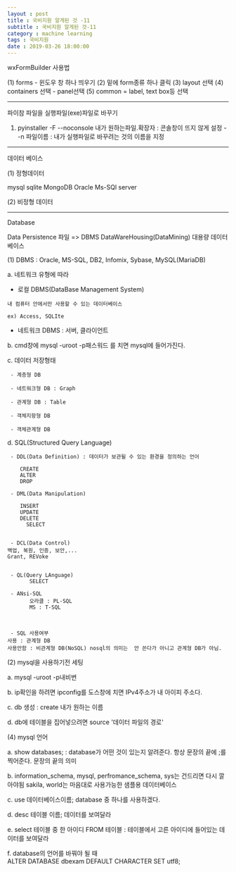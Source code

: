 ```yaml
---
layout : post
title : 국비지원 알게된 것 -11
subtitle : 국비지원 알게된 것-11
category : machine learning
tags : 국비지원
date : 2019-03-26 18:00:00
---
```


wxFormBuilder 사용법

(1) forms - 윈도우 창 하나 띄우기
(2) 밑에 form종류 하나 클릭
(3) layout 선택
(4) containers 선택 - panel선택
(5) common = label, text box등 선택

-------------------------------------------------------------------------------------------

파이참 파일을 실행파일(exe)파일로 바꾸기

1. pyinstaller -F --noconsole 내가 원하는파일.확장자 : 콘솔창이 뜨지 않게 설정
                  --n 파일이름 : 내가 실행파일로 바꾸려는 것의 이름을 지정


----------------------------------------------------------------------------

데이터 베이스

(1) 정형데이터

mysql 
sqlite
MongoDB
Oracle
Ms-SQl server

(2) 비정형 데이터


-----------------------------------------------------------------------------------------

Database

Data Persistence
파일 => DBMS
DataWareHousing(DataMining)
대용량 데이터베이스



(1) DBMS  : Oracle, MS-SQL, DB2, Infomix, Sybase, MySQL(MariaDB)

a. 네트워크 유형에 따라

   - 로컬 DBMS(DataBase Management System)  

    내 컴퓨터 안에서만 사용할 수 있는 데이터베이스

    ex) Access, SQLIte

   - 네트워크 DBMS : 서버, 클라이언트

b. cmd창에 mysql -uroot -p패스워드 를 치면 mysql에 들어가진다.

c. 데이터 저장형태


     - 계층형 DB

     - 네트워크형 DB : Graph

     - 관계형 DB : Table

     - 객체지항형 DB

     - 객체관계형 DB

d. SQL(Structured Query Language)

     - DDL(Data Definition) : 데이터가 보관될 수 있는 환경을 정의하는 언어

        CREATE
        ALTER
        DROP

     - DML(Data Manipulation)

        INSERT
        UPDATE
        DELETE
	      SELECT


     - DCL(Data Control)
	백업, 복원, 인증, 보안,...
	Grant, REVoke


     - QL(Query LAnguage)
           SELECT

     - ANsi-SQL
           오라클 : PL-SQL
           MS : T-SQL



     - SQL 사용여부
	사용 : 관계형 DB
	사용안함 : 비관계형 DB(NoSQL) nosql의 의미는  안 쓴다가 아니고 관계형 DB가 아님.


(2) mysql을 사용하기전 세팅

 a. mysql -uroot -p내비번

 b. ip확인을 하려면 ipconfig를 도스창에 치면 IPv4주소가 내 아이피 주소다.

 c.  db 생성 : create 내가 원하는 이름

 d. db에 테이블을 집어넣으려면 source '데이터 파일의 경로'




(4) mysql 언어

a. show databases; : database가 어떤 것이 있는지 알려준다.
                     항상 문장의 끝에 ;를 찍어준다. 문장의 끝의 의미

b. information_schema, mysql, perfromance_schema, sys는 건드리면 다시 깔아야됨
   sakila, world는 마음대로 사용가능한 샘플용 데이터베이스

c. use 데이터베이스이름; database 중 하나를 사용하겠다.

d. desc 테이블 이름; 데이터를 보여달라

e. select 테이블 중 한 아이디 FROM 테이블 : 테이블에서 고른 아이디에 들어있는 데이터를 보여달라

f. database의 언어를 바꿔야 될 때  
   ALTER DATABASE dbexam DEFAULT CHARACTER SET utf8;
